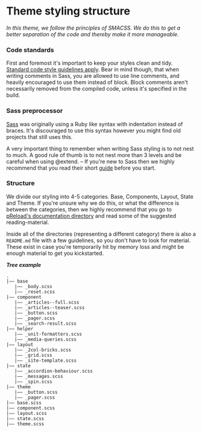 # Theme styling structure
*In this theme, we follow the principles of SMACSS. We do this to get a better separation of the code and thereby make it more manageable.*


### Code standards
First and foremost it's important to keep your styles clean and tidy.
[Standard code style guidelines apply](https://www.drupal.org/coding-standards/css).
Bear in mind though, that when writing comments in Sass, you are allowed to use
line comments, and heavily encouraged to use them instead of block.
Block comments aren't necessarily removed from the compiled code, unless it's
specified in the build.


### Sass preprocessor
[Sass](http://sass-lang.com/) was originally using a Ruby like syntax with indentation instead of
braces. It's discouraged to use this syntax however you might find old
projects that still uses this.

A very important thing to remember when writing Sass styling is to not nest
to much. A good rule of thumb is to not nest more than 3 levels and be careful
when using @extend. – If you're new to Sass then we highly recommend that you read their short [guide](http://sass-lang.com/guide) before you start.


### Structure
We divide our styling into 4-5 categories. Base, Components, Layout, State and Theme. If you're unsure why we do this, or what the difference is between the categories, then we highly recommend that you go to [pReload's documentation directory](https://github.com/reload/preload/tree/develop/documentation) and read some of the suggested reading-material.

Inside all of the directories (representing a different category) there is also a `README.md` file with a few guidelines, so you don't have to look for material. These exist in case you're temporarily hit by memory loss and might be enough material to get you kickstarted.

***Tree example***

```
.
|–– base
   |–– _body.scss
   |–– _reset.scss
|–– component
   |–– _articles--full.scss
   |–– _articles--teaser.scss
   |–– _button.scss
   |–– _pager.scss
   |–– _search-result.scss
|–– helper
   |–– _unit-formatters.scss
   |–– _media-queries.scss
|–– layout
   |–– _2col-bricks.scss
   |–– _grid.scss
   |–– _site-template.scss
|–– state
   |–– _accordion-behaviour.scss
   |–– _messages.scss
   |–– _spin.scss
|–– theme
   |–– _button.scss
   |–– _pager.scss
|–– base.scss
|–– component.scss
|–– layout.scss
|–– state.scss
|–– theme.scss
```
